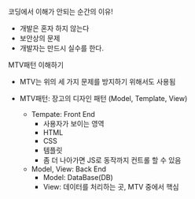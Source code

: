 코딩에서 이해가 안되는 순간의 이유!

* 개발은 혼자 하지 않는다
* 보안상의 문제
* 개발자는 만드시 실수를 한다.



MTV패턴 이해하기

* MTV는 위의 세 가지 문제를 방지하기 위해서도 사용됨

* MTV패턴: 장고의 디자인 패턴 (Model, Template, View)

  * Tempate: Front End
    * 사용자가 보이는 영역
    * HTML
    * CSS
    * 템플릿
    * 좀 더 나아가면 JS로 동작까지 컨트롤 할 수 있음
  * Model, View: Back End
    * Model: DataBase(DB)
    * View: 데이터를 처리하는 곳, MTV 중에서 핵심

  